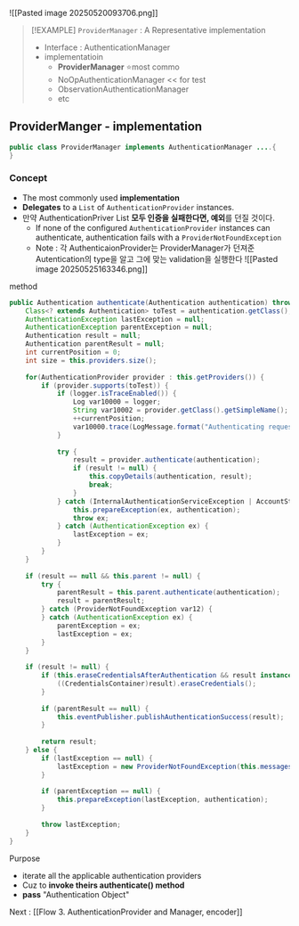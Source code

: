 ![[Pasted image 20250520093706.png]]


> [!EXAMPLE] `ProviderManager` :  A Representative implementation  
> - Interface : AuthenticationManager 
> - implementatioin 
> 	- **ProviderManager** ⭐most commo
> 	- NoOpAuthenticationManager << for test
> 	- ObservationAuthenticationManager
> 	- etc 

## ProviderManger - implementation
```java
public class ProviderManager implements AuthenticationManager ....{
}
```

### Concept 
- The most commonly used **implementation**
- **Delegates** to a `List` of `AuthenticationProvider` instances.
- 만약 AuthenticationPriver List **모두 인증을 실패한다면, 예외**를 던질 것이다.
	- If none of the configured `AuthenticationProvider` instances can authenticate, authentication fails with a `ProviderNotFoundException`
	- Note : 각 AuthenticaionProvider는 ProviderManager가 던져준 Autentication의 type을 알고 그에 맞는 validation을 실행한다
![[Pasted image 20250525163346.png]]



method 
```java
public Authentication authenticate(Authentication authentication) throws AuthenticationException {  
    Class<? extends Authentication> toTest = authentication.getClass();  
    AuthenticationException lastException = null;  
    AuthenticationException parentException = null;  
    Authentication result = null;  
    Authentication parentResult = null;  
    int currentPosition = 0;  
    int size = this.providers.size();  
  
    for(AuthenticationProvider provider : this.getProviders()) {  
        if (provider.supports(toTest)) {  
            if (logger.isTraceEnabled()) {  
                Log var10000 = logger;  
                String var10002 = provider.getClass().getSimpleName();  
                ++currentPosition;  
                var10000.trace(LogMessage.format("Authenticating request with %s (%d/%d)", var10002, currentPosition, size));  
            }  
  
            try {  
                result = provider.authenticate(authentication);  
                if (result != null) {  
                    this.copyDetails(authentication, result);  
                    break;  
                }  
            } catch (InternalAuthenticationServiceException | AccountStatusException ex) {  
                this.prepareException(ex, authentication);  
                throw ex;  
            } catch (AuthenticationException ex) {  
                lastException = ex;  
            }  
        }  
    }  
  
    if (result == null && this.parent != null) {  
        try {  
            parentResult = this.parent.authenticate(authentication);  
            result = parentResult;  
        } catch (ProviderNotFoundException var12) {  
        } catch (AuthenticationException ex) {  
            parentException = ex;  
            lastException = ex;  
        }  
    }  
  
    if (result != null) {  
        if (this.eraseCredentialsAfterAuthentication && result instanceof CredentialsContainer) {  
            ((CredentialsContainer)result).eraseCredentials();  
        }  
  
        if (parentResult == null) {  
            this.eventPublisher.publishAuthenticationSuccess(result);  
        }  
  
        return result;  
    } else {  
        if (lastException == null) {  
            lastException = new ProviderNotFoundException(this.messages.getMessage("ProviderManager.providerNotFound", new Object[]{toTest.getName()}, "No AuthenticationProvider found for {0}"));  
        }  
  
        if (parentException == null) {  
            this.prepareException(lastException, authentication);  
        }  
  
        throw lastException;  
    }  
}
```
Purpose 
- iterate all the applicable authentication providers
- Cuz to **invoke theirs authenticate() method**
- **pass** "Authentication Object" 

Next : [[Flow 3. AuthenticationProvider and Manager, encoder]]
